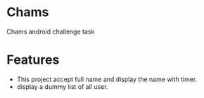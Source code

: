 # Chams
Chams android challenge task

# Features
* This project accept full name and display the name with timer.
* display a dummy list of all user.
